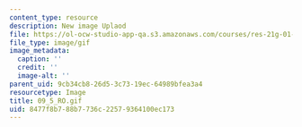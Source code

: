 ```yaml
---
content_type: resource
description: New image Uplaod
file: https://ol-ocw-studio-app-qa.s3.amazonaws.com/courses/res-21g-01-kana-spring-2010/8477f8b788b7736c22579364100ec173_09_5_RO.gif
file_type: image/gif
image_metadata:
  caption: ''
  credit: ''
  image-alt: ''
parent_uid: 9cb34cb8-26d5-3c73-19ec-64989bfea3a4
resourcetype: Image
title: 09_5_RO.gif
uid: 8477f8b7-88b7-736c-2257-9364100ec173
---
```

